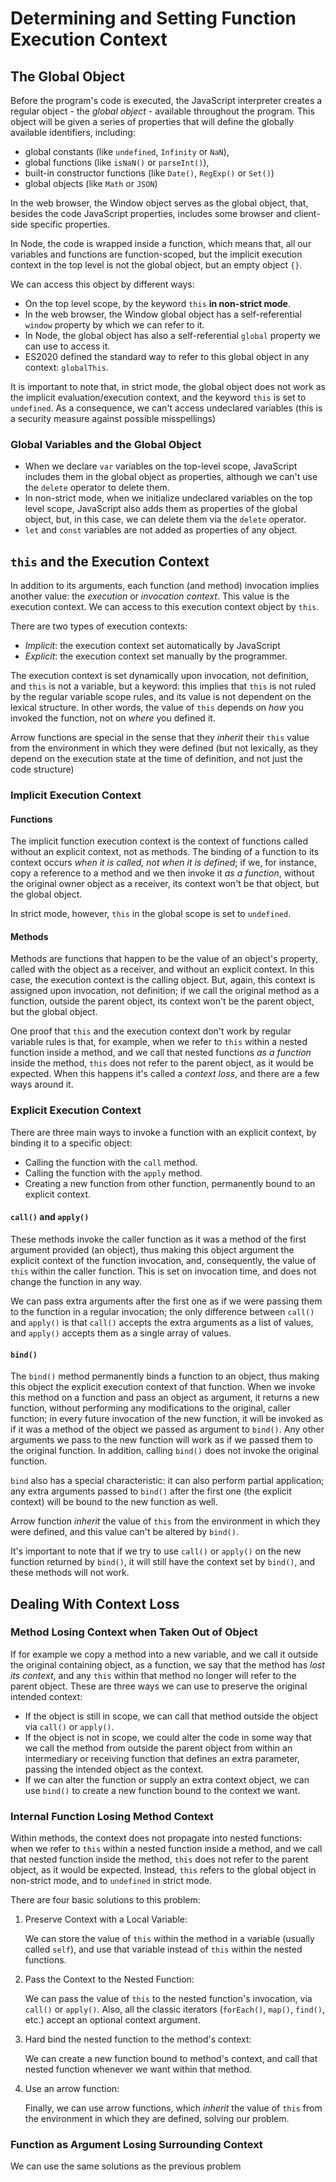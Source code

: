 # Determining and Setting Function Execution Context

## The Global Object

Before the program's code is executed, the JavaScript interpreter creates a regular object - the _global object_ - available throughout the program. This object will be given a series of properties that will define the globally available identifiers, including:

- global constants (like `undefined`, `Infinity` or `NaN`),
- global functions (like `isNaN()` or `parseInt()`),
- built-in constructor functions (like `Date()`, `RegExp()` or `Set()`)
- global objects (like `Math` or `JSON`)

In the web browser, the Window object serves as the global object, that, besides the code JavaScript properties, includes some browser and client-side specific properties.

In Node, the code is wrapped inside a function, which means that, all our variables and functions are function-scoped, but the implicit execution context in the top level is not the global object, but an empty object `{}`.

We can access this object by different ways:

- On the top level scope, by the keyword `this` **in non-strict mode**.
- In the web browser, the Window global object has a self-referential `window` property by which we can refer to it.
- In Node, the global object has also a self-referential `global` property we can use to access it.
- ES2020 defined the standard way to refer to this global object in any context: `globalThis`.

It is important to note that, in strict mode, the global object does not work as the implicit evaluation/execution context, and the keyword `this` is set to `undefined`. As a consequence, we can't access undeclared variables (this is a security measure against possible misspellings)

### Global Variables and the Global Object

- When we declare `var` variables on the top-level scope, JavaScript includes them in the global object as properties, although we can't use the `delete` operator to delete them.
- In non-strict mode, when we initialize undeclared variables on the top level scope, JavaScript also adds them as properties of the global object, but, in this case, we can delete them via the `delete` operator.
- `let` and `const` variables are not added as properties of any object.

## `this` and the Execution Context

In addition to its arguments, each function (and method) invocation implies another value: the _execution_ or _invocation context_. This value is the execution context. We can access to this execution context object by `this`. 

There are two types of execution contexts:

- _Implicit_: the execution context set automatically by JavaScript
- _Explicit_: the execution context set manually by the programmer.

The execution context is set dynamically upon invocation, not definition, and `this` is not a variable, but a keyword: this implies that `this` is not ruled by the regular variable scope rules, and its value is not dependent on the lexical structure. In other words, the value of `this` depends on _how_ you invoked the function, not on _where_ you defined it. 

Arrow functions are special in the sense that they _inherit_ their `this` value from the environment in which they were defined (but not lexically, as they depend on the execution state at the time of definition, and not just the code structure)

### Implicit Execution Context

#### Functions

The implicit function execution context is the context of functions called without an explicit context, not as methods. The binding of a function to its context occurs _when it is called, not when it is defined_; if we, for instance, copy a reference to a method and we then invoke it _as a function_, without the original owner object as a receiver, its context won't be that object, but the global object.

In strict mode, however, `this` in the global scope is set to `undefined`.

#### Methods

Methods are functions that happen to be the value of an object's property, called with the object as a receiver, and without an explicit context. In this case, the execution context is the calling object. But, again, this context is assigned upon invocation, not definition; if we call the original method as a function, outside the parent object, its context won't be the parent object, but the global object.

One proof that `this` and the execution context don't work by regular variable rules is that, for example, when we refer to `this` within a nested function inside a method, and we call that nested functions _as a function_ inside the method, `this` does not refer to the parent object, as it would be expected. When this happens it's called a _context loss_, and there are a few ways around it.

### Explicit Execution Context

There are three main ways to invoke a function with an explicit context, by binding it to a specific object:

- Calling the function with the `call` method.
- Calling the function with the `apply` method.
- Creating a new function from other function, permanently bound to an explicit context.


#### `call()` and `apply()`

These methods invoke the caller function as it was a method of the first argument provided (an object), thus making this object argument the explicit context of the function invocation, and, consequently, the value of `this` within the caller function. This is set on invocation time, and does not change the function in any way.

We can pass extra arguments after the first one as if we were passing them to the function in a regular invocation; the only difference between `call()` and `apply()` is that `call()` accepts the extra arguments as a list of values, and `apply()` accepts them as a single array of values.

#### `bind()`

The `bind()` method permanently binds a function to an object, thus making this object the explicit execution context of that function. When we invoke this method on a function and pass an object as argument, it returns a new function, without performing any modifications to the original, caller function; in every future invocation of the new function, it will be invoked as if it was a method of the object we passed as argument to `bind()`. Any other arguments we pass to the new function will work as if we passed them to the original function. In addition, calling `bind()` does not invoke the original function.

`bind` also has a special characteristic: it can also perform partial application; any extra arguments passed to `bind()` after the first one (the explicit context) will be bound to the new function as well.

Arrow function _inherit_ the value of `this` from the environment in which they were defined, and this value can't be altered by `bind()`. 

It's important to note that if we try to use `call()` or `apply()` on the new function returned by `bind()`, it will still have the context set by `bind()`, and these methods will not work.

## Dealing With Context Loss

### Method Losing Context when Taken Out of Object

If for example we copy a method into a new variable, and we call it outside the original containing object, as a function, we say that the method has _lost its context_, and any `this` within that method no longer will refer to the parent object. These are three ways we can use to preserve the original intended context:

- If the object is still in scope, we can call that method outside the object via `call()` or `apply()`.
- If the object is not in scope, we could alter the code in some way that we call the method from outside the parent object from within an intermediary or receiving function that defines an extra parameter, passing the intended object as the context.
- If we can alter the function or supply an extra context object, we can use `bind()` to create a new function bound to the context we want.

### Internal Function Losing Method Context

Within methods, the context does not propagate into nested functions: when we refer to `this` within a nested function inside a method, and we call that nested function inside the method, `this` does not refer to the parent object, as it would be expected. Instead, `this` refers to the global object in non-strict mode, and to `undefined` in strict mode.

 There are four basic solutions to this problem:

1. Preserve Context with a Local Variable:

    We can store the value of `this` within the method in a variable (usually called `self`), and use that variable instead of `this` within the nested functions.

2. Pass the Context to the Nested Function:
  
    We can pass the value of `this` to the nested function's invocation, via `call()` or `apply()`. Also, all the classic iterators (`forEach()`, `map()`, `find()`, etc.) accept an optional context argument.

3. Hard bind the nested function to the method's context:

    We can create a new function bound to method's context, and call that nested function whenever we want within that method.

4. Use an arrow function:

    Finally, we can use arrow functions, which _inherit_ the value of `this` from the environment in which they are defined, solving our problem.

### Function as Argument Losing Surrounding Context

We can use the same solutions as the previous problem